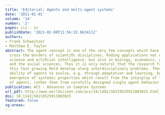 ```yaml
---
title: 'Editorial: Agents and multi-agent systems'
date: '2011-01-01'
volume: '14'
number: '2'
pages: iii-- iv
publishDate: '2021-02-08T11:56:32.663411Z'
authors:
- Frank Schweitzer
- Matthew E. Taylor
abstract: The agent concept is one of the very few concepts which have been able to
  cross the borders of scientiﬁc disciplines, ﬁnding applications not only in computer
  science and artiﬁcial intelligence, but also in biology, economics, engineering,
  and the social sciences. Thus it is only natural that the research frontiers in
  this fast growing ﬁeld develop along interdisciplinary problems. These include the
  ability of agents to evolve, e.g. through adaptation and learning, but also the
  emergence of systemic properties which result from the interplay of large numbers
  of agents, rather than from carefully designed single agent behavior.
publication: ACS - Advances in Complex Systems
url_pdf: http://www.worldscinet.com/acs/14/1402/S0219525911003025.html
doi: 10.1142/S0219525911003025
featured: false
sg-areas:
---
```

